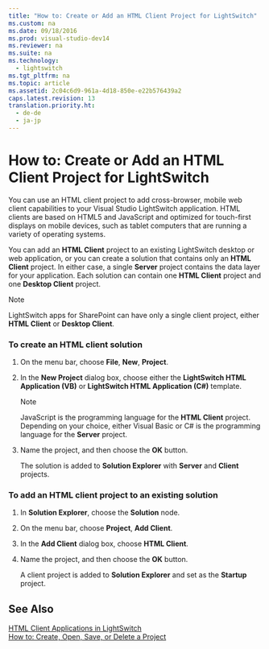 ```yaml
---
title: "How to: Create or Add an HTML Client Project for LightSwitch"
ms.custom: na
ms.date: 09/18/2016
ms.prod: visual-studio-dev14
ms.reviewer: na
ms.suite: na
ms.technology: 
  - lightswitch
ms.tgt_pltfrm: na
ms.topic: article
ms.assetid: 2c04c6d9-961a-4d18-850e-e22b576439a2
caps.latest.revision: 13
translation.priority.ht: 
  - de-de
  - ja-jp
---
```

# How to: Create or Add an HTML Client Project for LightSwitch
You can use an HTML client project to add cross-browser, mobile web client capabilities to your Visual Studio LightSwitch application. HTML clients are based on HTML5 and JavaScript and optimized for touch-first displays on mobile devices, such as tablet computers that are running a variety of operating systems.  
  
 You can add an **HTML Client** project to an existing LightSwitch desktop or web application, or you can create a solution that contains only an **HTML Client** project. In either case, a single **Server** project contains the data layer for your application. Each solution can contain one **HTML Client** project and one **Desktop Client** project.  
  
> [!NOTE]
>  LightSwitch apps for SharePoint can have only a single client project, either **HTML Client** or **Desktop Client**.  
  
### To create an HTML client solution  
  
1.  On the menu bar, choose **File**, **New**, **Project**.  
  
2.  In the **New Project** dialog box, choose either the **LightSwitch HTML Application (VB)** or **LightSwitch HTML Application (C#)** template.  
  
    > [!NOTE]
    >  JavaScript is the programming language for the **HTML Client** project. Depending on your choice, either Visual Basic or C# is the programming language for the **Server** project.  
  
3.  Name the project, and then choose the **OK** button.  
  
     The solution is added to **Solution Explorer** with **Server** and **Client** projects.  
  
### To add an HTML client project to an existing solution  
  
1.  In **Solution Explorer**, choose the **Solution** node.  
  
2.  On the menu bar, choose **Project**, **Add Client**.  
  
3.  In the **Add Client** dialog box, choose **HTML Client**.  
  
4.  Name the project, and then choose the **OK** button.  
  
     A client project is added to **Solution Explorer** and set as the **Startup** project.  
  
## See Also  
 [HTML Client Applications in LightSwitch](../vs140/HTML-Client-Screens-for-LightSwitch-Apps.md)   
 [How to: Create, Open, Save, or Delete a Project](../vs140/How-to--Create--Open--Save--or-Delete-a-LightSwitch-Project.md)